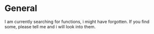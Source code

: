 # General<br/>
<p>I am currently searching for functions, i might have forgotten. If you find some, please tell me and i will look into them.</p>
